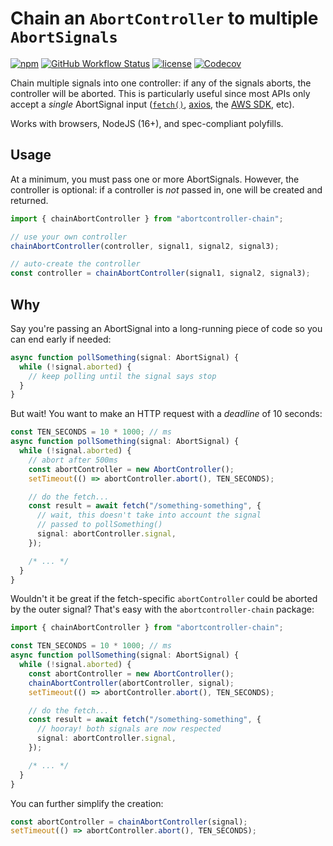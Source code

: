 # Chain an `AbortController` to multiple `AbortSignals`

[![npm](https://img.shields.io/npm/v/abortcontroller-chain)](https://www.npmjs.com/package/abortcontroller-chain)
[![GitHub Workflow Status](https://img.shields.io/github/actions/workflow/status/kyle-johnson/abortcontroller-utils/main.yml?branch=main)](https://github.com/kyle-johnson/abortcontroller-utils/actions)
[![license](https://img.shields.io/npm/l/abortcontroller-chain)](https://github.com/kyle-johnson/abortcontroller-utils/blob/main/packages/chain/LICENSE)
[![Codecov](https://img.shields.io/codecov/c/github/kyle-johnson/abortcontroller-utils?flag=chain&label=coverage)](https://app.codecov.io/gh/kyle-johnson/abortcontroller-utils/)

Chain multiple signals into one controller: if any of the signals aborts, the controller will be aborted. This is particularly useful since most APIs only accept a _single_ AbortSignal input ([`fetch()`](https://developer.mozilla.org/en-US/docs/Web/API/fetch), [axios](https://github.com/axios/axios#cancellation), the [AWS SDK](https://aws.amazon.com/blogs/developer/abortcontroller-in-modular-aws-sdk-for-javascript/), etc).

Works with browsers, NodeJS (16+), and spec-compliant polyfills.

## Usage

At a minimum, you must pass one or more AbortSignals. However, the controller is optional: if a controller is _not_ passed in, one will be created and returned.

```typescript
import { chainAbortController } from "abortcontroller-chain";

// use your own controller
chainAbortController(controller, signal1, signal2, signal3);

// auto-create the controller
const controller = chainAbortController(signal1, signal2, signal3);
```

## Why

Say you're passing an AbortSignal into a long-running piece of code so you can end early if needed:

```typescript
async function pollSomething(signal: AbortSignal) {
  while (!signal.aborted) {
    // keep polling until the signal says stop
  }
}
```

But wait! You want to make an HTTP request with a _deadline_ of 10 seconds:

```typescript
const TEN_SECONDS = 10 * 1000; // ms
async function pollSomething(signal: AbortSignal) {
  while (!signal.aborted) {
    // abort after 500ms
    const abortController = new AbortController();
    setTimeout(() => abortController.abort(), TEN_SECONDS);

    // do the fetch...
    const result = await fetch("/something-something", {
      // wait, this doesn't take into account the signal
      // passed to pollSomething()
      signal: abortController.signal,
    });

    /* ... */
  }
}
```

Wouldn't it be great if the fetch-specific `abortController` could be aborted by the outer signal? That's easy with the `abortcontroller-chain` package:

```typescript
import { chainAbortController } from "abortcontroller-chain";

const TEN_SECONDS = 10 * 1000; // ms
async function pollSomething(signal: AbortSignal) {
  while (!signal.aborted) {
    const abortController = new AbortController();
    chainAbortController(abortController, signal);
    setTimeout(() => abortController.abort(), TEN_SECONDS);

    // do the fetch...
    const result = await fetch("/something-something", {
      // hooray! both signals are now respected
      signal: abortController.signal,
    });

    /* ... */
  }
}
```

You can further simplify the creation:

```typescript
const abortController = chainAbortController(signal);
setTimeout(() => abortController.abort(), TEN_SECONDS);
```
